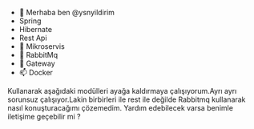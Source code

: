 - 👋 Merhaba ben @ysnyildirim 
- Spring 
- Hibernate
- Rest Api
- 👀 Mikroservis
- 🌱 RabbitMq
- 💞️ Gateway
- 📫 Docker

Kullanarak aşağıdaki modülleri ayağa kaldırmaya çalışıyorum.Ayrı ayrı sorunsuz çalışıyor.Lakin birbirleri ile rest ile değilde Rabbitmq kullanarak nasıl konuşturacağımı çözemedim. Yardım edebilecek varsa benimle iletişime geçebilir mi ?

<!---
ysnyildirim/ysnyildirim is a ✨ special ✨ repository because its `README.md` (this file) appears on your GitHub profile.
You can click the Preview link to take a look at your changes.
--->
